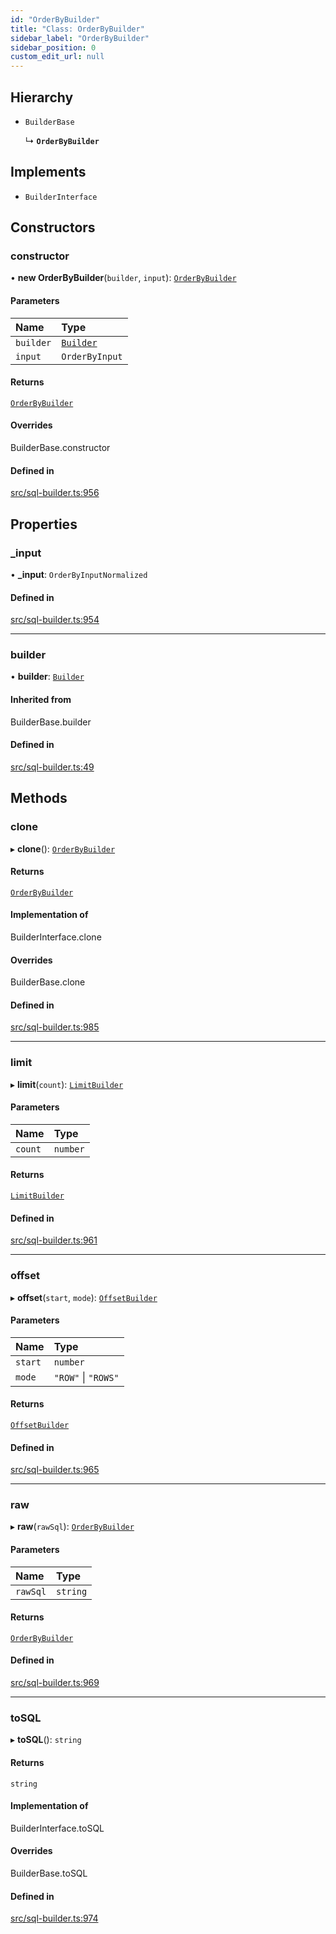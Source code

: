 ```yaml
---
id: "OrderByBuilder"
title: "Class: OrderByBuilder"
sidebar_label: "OrderByBuilder"
sidebar_position: 0
custom_edit_url: null
---
```


## Hierarchy

- `BuilderBase`

  ↳ **`OrderByBuilder`**

## Implements

- `BuilderInterface`

## Constructors

### constructor

• **new OrderByBuilder**(`builder`, `input`): [`OrderByBuilder`](OrderByBuilder.md)

#### Parameters

| Name | Type |
| :------ | :------ |
| `builder` | [`Builder`](Builder.md) |
| `input` | `OrderByInput` |

#### Returns

[`OrderByBuilder`](OrderByBuilder.md)

#### Overrides

BuilderBase.constructor

#### Defined in

[src/sql-builder.ts:956](https://github.com/alesmenzel/sql-builder/blob/017ca38/src/sql-builder.ts#L956)

## Properties

### \_input

• **\_input**: `OrderByInputNormalized`

#### Defined in

[src/sql-builder.ts:954](https://github.com/alesmenzel/sql-builder/blob/017ca38/src/sql-builder.ts#L954)

___

### builder

• **builder**: [`Builder`](Builder.md)

#### Inherited from

BuilderBase.builder

#### Defined in

[src/sql-builder.ts:49](https://github.com/alesmenzel/sql-builder/blob/017ca38/src/sql-builder.ts#L49)

## Methods

### clone

▸ **clone**(): [`OrderByBuilder`](OrderByBuilder.md)

#### Returns

[`OrderByBuilder`](OrderByBuilder.md)

#### Implementation of

BuilderInterface.clone

#### Overrides

BuilderBase.clone

#### Defined in

[src/sql-builder.ts:985](https://github.com/alesmenzel/sql-builder/blob/017ca38/src/sql-builder.ts#L985)

___

### limit

▸ **limit**(`count`): [`LimitBuilder`](LimitBuilder.md)

#### Parameters

| Name | Type |
| :------ | :------ |
| `count` | `number` |

#### Returns

[`LimitBuilder`](LimitBuilder.md)

#### Defined in

[src/sql-builder.ts:961](https://github.com/alesmenzel/sql-builder/blob/017ca38/src/sql-builder.ts#L961)

___

### offset

▸ **offset**(`start`, `mode`): [`OffsetBuilder`](OffsetBuilder.md)

#### Parameters

| Name | Type |
| :------ | :------ |
| `start` | `number` |
| `mode` | ``"ROW"`` \| ``"ROWS"`` |

#### Returns

[`OffsetBuilder`](OffsetBuilder.md)

#### Defined in

[src/sql-builder.ts:965](https://github.com/alesmenzel/sql-builder/blob/017ca38/src/sql-builder.ts#L965)

___

### raw

▸ **raw**(`rawSql`): [`OrderByBuilder`](OrderByBuilder.md)

#### Parameters

| Name | Type |
| :------ | :------ |
| `rawSql` | `string` |

#### Returns

[`OrderByBuilder`](OrderByBuilder.md)

#### Defined in

[src/sql-builder.ts:969](https://github.com/alesmenzel/sql-builder/blob/017ca38/src/sql-builder.ts#L969)

___

### toSQL

▸ **toSQL**(): `string`

#### Returns

`string`

#### Implementation of

BuilderInterface.toSQL

#### Overrides

BuilderBase.toSQL

#### Defined in

[src/sql-builder.ts:974](https://github.com/alesmenzel/sql-builder/blob/017ca38/src/sql-builder.ts#L974)
